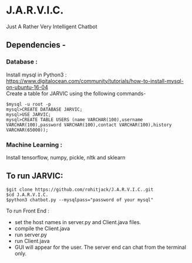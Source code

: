 # J.A.R.V.I.C.
Just A Rather Very Intelligent Chatbot

## Dependencies - 

### Database : 
Install mysql in Python3 : https://www.digitalocean.com/community/tutorials/how-to-install-mysql-on-ubuntu-16-04  \
Create a table for JARVIC using the following commands-
~~~~
$mysql -u root -p
mysql>CREATE DATABASE JARVIC;
mysql>USE JARVIC;
mysql>CREATE TABLE USERS (name VARCHAR(100),username VARCHAR(100),password VARCHAR(100),contact VARCHAR(100),history VARCHAR(65000));
~~~~
### Machine Learning :
Install tensorflow, numpy, pickle, nltk and sklearn 

## To run JARVIC:

~~~~ 
$git clone https://github.com/rohitjack/J.A.R.V.I.C..git 
$cd J.A.R.V.I.C.
$python3 chatbot.py --mysqlpass="password of your mysql"
~~~~
To run Front End :
- set the host names in server.py and Client.java files.
- compile the Client.java 
- run server.py 
- run Client.java
- GUI will appear for the user. The server end can chat from the terminal only.
